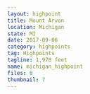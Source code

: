 ```yaml
---
layout: highpoint
title: Mount Arvon
location: Michigan
state: MI
date: 2017-09-06
category: highpoints
tag: Highpoints
tagline: 1,978 feet
name: michigan_highpoint
files: 8
thumbnail: 7
---
```

